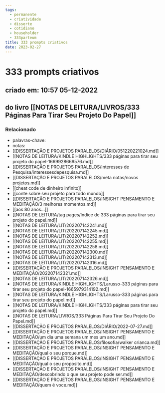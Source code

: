 ```yaml
---
tags:
  - permanente
  - criatividade
  - disserte
  - cotidiano
  - householder
  - 333parteum
title: 333 prompts criativos
date: 2023-02-27
---
```


# 333 prompts criativos

## criado em: 10:57 05-12-2022

## do livro [[NOTAS DE LEITURA/LIVROS/333 Páginas Para Tirar Seu Projeto Do Papel]]

### Relacionado

- palavras-chave: 
- notas: 
- [[DISSERTAÇÃO E PROJETOS PARALELOS/DIÁRIO/051220221024.md]]
- [[NOTAS DE LEITURA/KINDLE HIGHLIGHTS/333 páginas para tirar seu projeto do papel-1669928669576.md]]
- [[DISSERTAÇÃO E PROJETOS PARALELOS/Interesses de Pesquisa/interessesdepesquisa.md]]
- [[DISSERTAÇÃO E PROJETOS PARALELOS/meta notas/novos projetos.md]]
- [[cheat code de dinheiro infinito]]
- [[conte sobre seu projeto para todo mundo]]
- [[DISSERTAÇÃO E PROJETOS PARALELOS/INSIGHT PENSAMENTO E MEDITAÇÃO/3 melhores momentos.md]]
- [[aos 80 anos...]]
- [[NOTAS DE LEITURA/tag pages/índice de 333 páginas para tirar seu projeto do papel.md]]
- [[NOTAS DE LEITURA/LIT/202207142241.md]]
- [[NOTAS DE LEITURA/LIT/202207142245.md]]
- [[NOTAS DE LEITURA/LIT/202207142252.md]]
- [[NOTAS DE LEITURA/LIT/202207142255.md]]
- [[NOTAS DE LEITURA/LIT/202207142258.md]]
- [[NOTAS DE LEITURA/LIT/202207142300.md]]
- [[NOTAS DE LEITURA/LIT/202207142313.md]]
- [[NOTAS DE LEITURA/LIT/202207142316.md]]
- [[DISSERTAÇÃO E PROJETOS PARALELOS/INSIGHT PENSAMENTO E MEDITAÇÃO/202207142321.md]]
- [[NOTAS DE LEITURA/LIT/202207142326.md]]
- [[NOTAS DE LEITURA/KINDLE HIGHLIGHTS/Larusso-333 páginas para tirar seu projeto do papel-1665979314192.md]]
- [[NOTAS DE LEITURA/KINDLE HIGHLIGHTS/Larusso-333 páginas para tirar seu projeto do papel.md]]
- [[NOTAS DE LEITURA/KINDLE HIGHLIGHTS/333 páginas para tirar seu projeto do papel.md]]
- [[NOTAS DE LEITURA/LIVROS/333 Páginas Para Tirar Seu Projeto Do Papel.md]]
- [[DISSERTAÇÃO E PROJETOS PARALELOS/DIÁRIO/2022-07-27.md]]
- [[DISSERTAÇÃO E PROJETOS PARALELOS/INSIGHT PENSAMENTO E MEDITAÇÃO/um dia uma semana um mes um ano.md]]
- [[DISSERTAÇÃO E PROJETOS PARALELOS/filosofia/walker crianca.md]]
- [[DISSERTAÇÃO E PROJETOS PARALELOS/INSIGHT PENSAMENTO E MEDITAÇÃO/qual o seu porque.md]]
- [[DISSERTAÇÃO E PROJETOS PARALELOS/INSIGHT PENSAMENTO E MEDITAÇÃO/qual o seu proposito.md]]
- [[DISSERTAÇÃO E PROJETOS PARALELOS/INSIGHT PENSAMENTO E MEDITAÇÃO/descobrindo o que seu projeto pode ser.md]]
- [[DISSERTAÇÃO E PROJETOS PARALELOS/INSIGHT PENSAMENTO E MEDITAÇÃO/quem é voce.md]]
